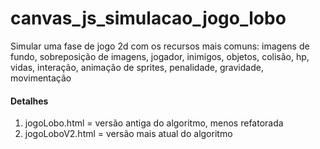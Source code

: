 # canvas_js_simulacao_jogo_lobo
Simular uma fase de jogo 2d com os recursos mais comuns: imagens de fundo, sobreposição de imagens, jogador, inimigos, objetos, colisão, hp, vidas, interação, animação de sprites, penalidade, gravidade, movimentação

<h4>Detalhes</h4>
<ol>
  <li>jogoLobo.html   = versão antiga do algoritmo, menos refatorada</li>
  <li>jogoLoboV2.html = versão mais atual do algoritmo</li>
</ol>
